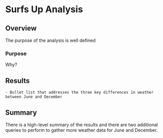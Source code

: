 # Surfs Up Analysis

## Overview

The purpose of the analysis is well defined

### Purpose

Why?

## Results

    - Bullet list that addresses the three key differences in weather between June and December


## Summary

There is a high-level summary of the results and there are two additional queries to perform to gather more weather data for June and December.
